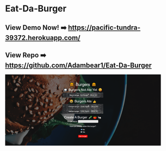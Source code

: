 # Eat-Da-Burger

## View Demo Now! ➡️ https://pacific-tundra-39372.herokuapp.com/
## View Repo ➡️ https://github.com/Adambear1/Eat-Da-Burger

![gif-demo](demo.gif)

